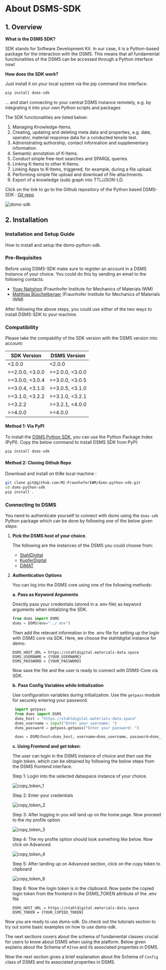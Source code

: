 
# About DSMS-SDK

## 1. Overview

**What is the DSMS SDK?**

SDK stands for Software Development Kit. In our case, it is a Python-based package for the interaction with the DSMS. This means that all fundamental functionalities of the DSMS can be accessed through a Python interface now!

**How does the SDK work?**

Just install it on your local system via the pip command line interface:

```bash
pip install dsms-sdk
```

... and start connecting to your central DSMS instance remotely, e.g. by integrating it into your own Python scripts and packages

The SDK functionalities are listed below:
1. Managing Knowledge-Items.
2. Creating, updating and deleting meta data and properties, e.g. date, operator, material response data for a conducted tensile test.
3. Administrating authorship, contact information and supplementary information.
4. Semantic annotation of K-Items.
5. Conduct simple free-text searches and SPARQL queries.
6. Linking K-Items to other K-Items.
7. Linking Apps to K-Items, triggered, for example, during a file upload.
8. Performing simple file upload and download of file attachments.
9. Export of a knowledge (sub) graph into TTL/JSON-LD.


Click on the link to go to the Github repository of the Python based DSMS-SDK : [Git repo](https://github.com/MI-FraunhoferIWM/dsms-python-sdk)

![dsms-sdk](../assets/images/DSMS_SDK.jpg)

## 2. Installation

### Installation and Setup Guide

How to install and setup the dsms-python-sdk.

### Pre-Requisites

Before using DSMS-SDK make sure to register an account in a DSMS Instance of your choice. You could do this by sending an email to the following contacts:

- [Yoav Nahshon](mailto:yoav.nahshon@iwm.fraunhofer.de) (Fraunhofer Institute for Mechanics of Materials IWM)
- [Matthias Büschelberger](mailto:matthias.bueschelberger@iwm.fraunhofer.de) (Fraunhofer Institute for Mechanics of Materials IWM)

After following the above steps, you could use either of the two ways to install DSMS-SDK to your machine.

### Compatibility

Please take the compability of the SDK version with the DSMS version into account:

| SDK Version | DSMS Version |
| --- | --- |
| <2.0.0 | <2.0.0 |
| >=2.0.0, <3.0.0 | >=2.0.0, <3.0.0 |
| >=3.0.0, <3.0.4 | >=3.0.0, <3.0.5 |
| >=3.0.4, <3.1.0 | >=3.0.5, <3.1.0 |
| >=3.1.0, <3.2.2 | >=3.1.0, <3.2.1 |
| >=3.2.2 | >=3.2.1, <4.0.0 |
| >=4.0.0 | >=4.0.0 |


#### Method 1: Via PyPI

To install the [DSMS Python SDK](https://pypi.org/project/dsms-sdk/), you can use the Python Package Index (PyPI). Copy the below command to install DSMS SDK from PyPI:

```bash
pip install dsms-sdk
```

#### Method 2: Cloning Github Repo

Download and install on th8e local machine :

```bash
git clone git@github.com:MI-FraunhoferIWM/dsms-python-sdk.git
cd dsms-python-sdk
pip install .
```

### Connecting to DSMS

You need to authenticate yourself to connect with dsms using the `dsms-sdk` Python package which can be done by following one of the below given steps:

1. **Pick the DSMS host of your choice.**

   The following are the instances of the DSMS you could choose from:

   - [StahlDigital](https://lnkd.in/gfwe9a36)
   - [KupferDigital](https://lnkd.in/g8mvnM3K)
   - [DiMAT](https://lnkd.in/g46baB6J)

2. **Authentication Options**

   You can log into the DSMS core using one of the following methods:

    **a.** **Pass as Keyword Arguments**

      Directly pass your credentials (stored in a .env file) as keyword arguments when initializing the SDK.

      ```python
      from dsms import DSMS
      dsms = DSMS(env="../.env")
      ```

      Then add the relevant information in the .env file for setting up the login with DSMS core via SDK. Here, we choose the stahldigital instance for demo:

     ```
     DSMS_HOST_URL = https://stahldigital.materials-data.space
     DSMS_USERNAME = {YOUR_USERNAME}
     DSMS_PASSWORD = {YOUR_PASSWORD}
     ```

      Now save the file and the user is ready to connect with DSMS-Core via SDK.

    **b.** **Pass Config Variables while Initialization**

      Use configuration variables during initialization. Use the `getpass` module for securely entering your password.

      ```python
       import getpass
       from dsms import DSMS
       dsms_host = "https://stahldigital.materials-data.space"
       dsms_username = input("Enter your username: ")
       dsms_password = getpass.getpass("Enter your password: ")

       dsms = DSMS(host=dsms_host, username=dsms_username, password=dsms_password)
      ```

    **c. Using Frontend and get token**:

      The user can login in the DSMS instance of choice and then use the login token, which can be obtained by following the below steps from the DSMS frontend interface.

      Step 1: Login into the selected dataspace instance of your choice.

      ![copy_token_1](../assets/images/copy_token_1.jpg)

      Step 2: Enter your credentials

      ![copy_token_2](../assets/images/copy_token_2.jpg)

      Step 3: After logging in you will land up on the home page. Now proceed to the my profile option

      ![copy_token_3](../assets/images/copy_token_3.jpg)

      Step 4: The my profile option should look something like below. Now click on Advanced.

      ![copy_token_4](../assets/images/copy_token_4.jpg)

      Step 5: After landing up on Advanced section, click on the copy token to clipboard

      ![copy_token_6](../assets/images/copy_token_5.jpg)

      Step 6: Now the login token is in the clipboard. Now paste the copied login token from the frontend in the DSMS_TOKEN attribute of the .env file
      ```
      DSMS_HOST_URL = https://stahldigital.materials-data.space
      DSMS_TOKEN = {YOUR_COPIED_TOKEN}
      ```

Now you are ready to use dsms-sdk. Do check out the tutorials section to try out some basic examples on how to use dsms-sdk.

The next sections covers about the schema of fundamental classes crucial for users to know about DSMS when using the platform. Below given explains about the Schema of `KItem` and its associated properties in DSMS.

Now the next section gives a brief explanation about the Schema of `Config` class of DSMS and its associated properties in DSMS.
